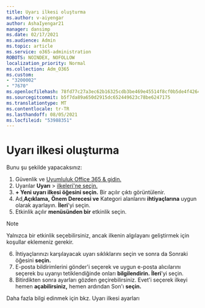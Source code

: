 ```yaml
---
title: Uyarı ilkesi oluşturma
ms.author: v-aiyengar
author: AshaIyengar21
manager: dansimp
ms.date: 02/17/2021
ms.audience: Admin
ms.topic: article
ms.service: o365-administration
ROBOTS: NOINDEX, NOFOLLOW
localization_priority: Normal
ms.collection: Adm_O365
ms.custom:
- "3200002"
- "7670"
ms.openlocfilehash: 78fd77c27a3ec62b16325cdb3be469e45514f8cf0b5de4f4264f080b23627eef
ms.sourcegitcommit: b5f7da89a650d2915dc652449623c78be6247175
ms.translationtype: MT
ms.contentlocale: tr-TR
ms.lasthandoff: 08/05/2021
ms.locfileid: "53988351"
---
```

# <a name="create-an-alert-policy"></a>Uyarı ilkesi oluşturma

Bunu şu şekilde yapacaksınız:

1. Güvenlik ve [Uyumluluk Office 365 & gidin.](https://go.microsoft.com/fwlink/p/?linkid=2077143)
1. Uyarılar **Uyarı**  >  [ilkeleri'ne seçin.](https://go.microsoft.com/fwlink/?linkid=2103208)
1. **+ Yeni uyarı ilkesi öğesini seçin.** Bir açılır çıktı görüntülenir.
1. Ad,**Açıklama,** **Önem** **Derecesi ve** Kategori alanlarını **ihtiyaçlarına** uygun olarak ayarlayın. **İleri**'yi seçin.
1. Etkinlik açılır **menüsünden bir** etkinlik seçin.
> [!NOTE]
>  Yalnızca bir etkinlik seçebilirsiniz, ancak ilkenin algılayanı geliştirmek için koşullar eklemeniz gerekir.
6. İhtiyaçlarınızı karşılayacak uyarı sıklıklarını seçin ve sonra da Sonraki öğesini **seçin.**
7. E-posta bildirimlerini gönder'i seçerek ve  uygun e-posta alıcılarını seçerek bu uyarıyı tetiklendiğinde onları **bilgilendirin.** **İleri**'yi seçin.
8. Bitirdikten sonra ayarları gözden geçirebilirsiniz. Evet'i seçerek ilkeyi hemen **açabilirsiniz,** hemen ardından Son'ı **seçin.**

Daha fazla bilgi edinmek için bkz. Uyarı ilkesi ayarları

